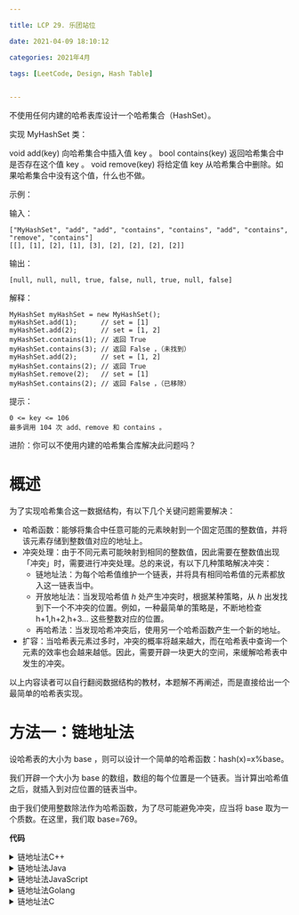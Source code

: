 ```yaml
---

title: LCP 29. 乐团站位

date: 2021-04-09 18:10:12

categories: 2021年4月

tags: [LeetCode, Design, Hash Table]


---
```


不使用任何内建的哈希表库设计一个哈希集合（HashSet）。


<!-- more -->

实现 MyHashSet 类：

void add(key) 向哈希集合中插入值 key 。
bool contains(key) 返回哈希集合中是否存在这个值 key 。
void remove(key) 将给定值 key 从哈希集合中删除。如果哈希集合中没有这个值，什么也不做。

示例：

输入：

    ["MyHashSet", "add", "add", "contains", "contains", "add", "contains", "remove", "contains"]
    [[], [1], [2], [1], [3], [2], [2], [2], [2]]
输出：

    [null, null, null, true, false, null, true, null, false]

解释：
    
    MyHashSet myHashSet = new MyHashSet();
    myHashSet.add(1);      // set = [1]
    myHashSet.add(2);      // set = [1, 2]
    myHashSet.contains(1); // 返回 True
    myHashSet.contains(3); // 返回 False ，（未找到）
    myHashSet.add(2);      // set = [1, 2]
    myHashSet.contains(2); // 返回 True
    myHashSet.remove(2);   // set = [1]
    myHashSet.contains(2); // 返回 False ，（已移除）
    

提示：

    0 <= key <= 106
    最多调用 104 次 add、remove 和 contains 。


进阶：你可以不使用内建的哈希集合库解决此问题吗？


# 概述

为了实现哈希集合这一数据结构，有以下几个关键问题需要解决：
- 哈希函数：能够将集合中任意可能的元素映射到一个固定范围的整数值，并将该元素存储到整数值对应的地址上。
- 冲突处理：由于不同元素可能映射到相同的整数值，因此需要在整数值出现「冲突」时，需要进行冲突处理。总的来说，有以下几种策略解决冲突：
    - 链地址法：为每个哈希值维护一个链表，并将具有相同哈希值的元素都放入这一链表当中。
    - 开放地址法：当发现哈希值 *h* 处产生冲突时，根据某种策略，从 *h* 出发找到下一个不冲突的位置。例如，一种最简单的策略是，不断地检查 h+1,h+2,h+3... 这些整数对应的位置。
    - 再哈希法：当发现哈希冲突后，使用另一个哈希函数产生一个新的地址。
- 扩容：当哈希表元素过多时，冲突的概率将越来越大，而在哈希表中查询一个元素的效率也会越来越低。因此，需要开辟一块更大的空间，来缓解哈希表中发生的冲突。

以上内容读者可以自行翻阅数据结构的教材，本题解不再阐述，而是直接给出一个最简单的哈希表实现。

# 方法一：链地址法

设哈希表的大小为 base ，则可以设计一个简单的哈希函数：hash(x)=x%base。

我们开辟一个大小为 base 的数组，数组的每个位置是一个链表。当计算出哈希值之后，就插入到对应位置的链表当中。

由于我们使用整数除法作为哈希函数，为了尽可能避免冲突，应当将 base  取为一个质数。在这里，我们取 base=769。


**代码**

<details>
    <summary>链地址法C++</summary>
    
```C++ [sol1-C++]
class MyHashSet {
private:
    vector<list<int>> data;
    static const int base = 769;
    static int hash(int key) {
        return key % base;
    }
public:
    /** Initialize your data structure here. */
    MyHashSet(): data(base) {}
    
    void add(int key) {
        int h = hash(key);
        for (auto it = data[h].begin(); it != data[h].end(); it++) {
            if ((*it) == key) {
                return;
            }
        }
        data[h].push_back(key);
    }
    
    void remove(int key) {
        int h = hash(key);
        for (auto it = data[h].begin(); it != data[h].end(); it++) {
            if ((*it) == key) {
                data[h].erase(it);
                return;
            }
        }
    }
    
    /** Returns true if this set contains the specified element */
    bool contains(int key) {
        int h = hash(key);
        for (auto it = data[h].begin(); it != data[h].end(); it++) {
            if ((*it) == key) {
                return true;
            }
        }
        return false;
    }
};
```

</details>
<details>
    <summary>链地址法Java</summary>
    
```Java [sol1-Java]
class MyHashSet {
    private static final int BASE = 769;
    private LinkedList[] data;

    /** Initialize your data structure here. */
    public MyHashSet() {
        data = new LinkedList[BASE];
        for (int i = 0; i < BASE; ++i) {
            data[i] = new LinkedList<Integer>();
        }
    }
    
    public void add(int key) {
        int h = hash(key);
        Iterator<Integer> iterator = data[h].iterator();
        while (iterator.hasNext()) {
            Integer element = iterator.next();
            if (element == key) {
                return;
            }
        }
        data[h].offerLast(key);
    }
    
    public void remove(int key) {
        int h = hash(key);
        Iterator<Integer> iterator = data[h].iterator();
        while (iterator.hasNext()) {
            Integer element = iterator.next();
            if (element == key) {
                data[h].remove(element);
                return;
            }
        }
    }
    
    /** Returns true if this set contains the specified element */
    public boolean contains(int key) {
        int h = hash(key);
        Iterator<Integer> iterator = data[h].iterator();
        while (iterator.hasNext()) {
            Integer element = iterator.next();
            if (element == key) {
                return true;
            }
        }
        return false;
    }

    private static int hash(int key) {
        return key % BASE;
    }
}
```
</details>
<details>
    <summary>链地址法JavaScript</summary>
  
```JavaScript [sol1-JavaScript]
var MyHashSet = function() {
    this.BASE = 769;
    this.data = new Array(this.BASE).fill(0).map(() => new Array());
};

MyHashSet.prototype.add = function(key) {
    const h = this.hash(key);
    for (const element of this.data[h]) {
        if (element === key) {
            return;
        }
    }
    this.data[h].push(key);
};

MyHashSet.prototype.remove = function(key) {
    const h = this.hash(key);
    const it = this.data[h];
    for (let i = 0; i < it.length; ++i) {
        if (it[i] === key) {
            it.splice(i, 1);
            return;
        }
    }
};

MyHashSet.prototype.contains = function(key) {
    const h = this.hash(key);
    for (const element of this.data[h]) {
        if (element === key) {
            return true;
        }
    }
    return false;
};

MyHashSet.prototype.hash = function(key) {
    return key % this.BASE;
}
```
</details>
<details>
    <summary>链地址法Golang</summary>
  
```go [sol1-Golang]
const base = 769

type MyHashSet struct {
    data []list.List
}

func Constructor() MyHashSet {
    return MyHashSet{make([]list.List, base)}
}

func (s *MyHashSet) hash(key int) int {
    return key % base
}

func (s *MyHashSet) Add(key int) {
    if !s.Contains(key) {
        h := s.hash(key)
        s.data[h].PushBack(key)
    }
}

func (s *MyHashSet) Remove(key int) {
    h := s.hash(key)
    for e := s.data[h].Front(); e != nil; e = e.Next() {
        if e.Value.(int) == key {
            s.data[h].Remove(e)
        }
    }
}

func (s *MyHashSet) Contains(key int) bool {
    h := s.hash(key)
    for e := s.data[h].Front(); e != nil; e = e.Next() {
        if e.Value.(int) == key {
            return true
        }
    }
    return false
}
```
</details>
<details>
    <summary>链地址法C</summary>
  
```C [sol1-C]
struct List {
    int val;
    struct List* next;
};

void listPush(struct List* head, int x) {
    struct List* tmp = malloc(sizeof(struct List));
    tmp->val = x;
    tmp->next = head->next;
    head->next = tmp;
}

void listDelete(struct List* head, int x) {
    for (struct List* it = head; it->next; it = it->next) {
        if (it->next->val == x) {
            struct List* tmp = it->next;
            it->next = tmp->next;
            free(tmp);
            break;
        }
    }
}

bool listContains(struct List* head, int x) {
    for (struct List* it = head; it->next; it = it->next) {
        if (it->next->val == x) {
            return true;
        }
    }
    return false;
}

void listFree(struct List* head) {
    while (head->next) {
        struct List* tmp = head->next;
        head->next = tmp->next;
        free(tmp);
    }
}

const int base = 769;

int hash(int key) {
    return key % base;
}

typedef struct {
    struct List* data;
} MyHashSet;

MyHashSet* myHashSetCreate() {
    MyHashSet* ret = malloc(sizeof(MyHashSet));
    ret->data = malloc(sizeof(struct List) * base);
    for (int i = 0; i < base; i++) {
        ret->data[i].val = 0;
        ret->data[i].next = NULL;
    }
    return ret;
}

void myHashSetAdd(MyHashSet* obj, int key) {
    int h = hash(key);
    if (!listContains(&(obj->data[h]), key)) {
        listPush(&(obj->data[h]), key);
    }
}

void myHashSetRemove(MyHashSet* obj, int key) {
    int h = hash(key);
    listDelete(&(obj->data[h]), key);
}

bool myHashSetContains(MyHashSet* obj, int key) {
    int h = hash(key);
    return listContains(&(obj->data[h]), key);
}

void myHashSetFree(MyHashSet* obj) {
    for (int i = 0; i < base; i++) {
        listFree(&(obj->data[i]));
    }
    free(obj->data);
}
```
</details>